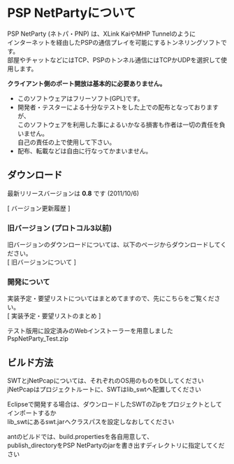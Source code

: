 # PSP NetPartyについて

<!---
/blue.png,,50%
/green.png
/red.png
--->

PSP NetParty (ネトパ・PNP) は、XLink KaiやMHP Tunnelのように\
インターネットを経由したPSPの通信プレイを可能にするトンネリングソフトです。\
部屋やチャットなどにはTCP、PSPのトンネル通信にはTCPかUDPを選択して使用します。

**クライアント側のポート開放は基本的に必要ありません。**

- このソフトウェアはフリーソフト(GPL)です。
- 開発者・テスターによる十分なテストをした上での配布となっておりますが、\
このソフトウェアを利用した事によるいかなる損害も作者は一切の責任を負いません。\
自己の責任の上で使用して下さい。
- 配布、転載などは自由に行なってかまいません。


## ダウンロード

最新リリースバージョンは **0.8** です (2011/10/6)

[ バージョン更新履歴 ]


### 旧バージョン (プロトコル3以前)
旧バージョンのダウンロードについては、以下のページからダウンロードしてください。\
[ 旧バージョンについて ]

### 開発について

実装予定・要望リストについてはまとめてますので、先にこちらをご覧ください。\
[ 実装予定・要望リストのまとめ ]

テスト版用に設定済みのWebインストーラーを用意しました\
PspNetParty_Test.zip

## ビルド方法

SWTとjNetPcapについては、それぞれのOS用のものをDLしてください\
jNetPcapはプロジェクトルートに、SWTはlib_swtへ配置してください

Eclipseで開発する場合は、ダウンロードしたSWTのZipをプロジェクトとしてインポートするか\
lib_swtにあるswt.jarへクラスパスを設定しなおしてください

antのビルドでは、build.propertiesを各自用意して、\
publish_directoryをPSP NetPartyのjarを書き出すディレクトリに指定してください

